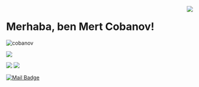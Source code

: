 <img align='right' src="https://github-readme-stats.vercel.app/api?username=levohub&show_icons=true">

# Merhaba, ben Mert Cobanov! 
<p align="left"> <img src="https://komarev.com/ghpvc/?username=levohub" alt="cobanov" /> </p>

[![](https://img.shields.io/github/followers/cobanov?style=social)](https://www.github.com/levohub)



[![](https://img.shields.io/badge/linkedin-%230077B5.svg?&style=for-the-badge&logo=linkedin&logoColor=white)](https://www.linkedin.com/in/levent-sarioglu/)
[![](https://img.shields.io/badge/medium-%2312100E.svg?&style=for-the-badge&logo=medium&logoColor=white)](https://medium.com/)

[![Mail Badge](https://img.shields.io/badge/mertcobanov@gmail.com-c14438?style=for-the-badge&logo=Gmail&logoColor=white&link=mailto:levent@sarioglu.istanbul)](mailto:levent@sarioglu.istanbul)


